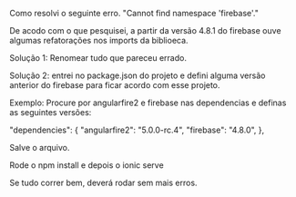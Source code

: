 Como resolvi o seguinte erro.
"Cannot find namespace 'firebase'."

De acodo com o que pesquisei, a partir da versão 4.8.1 do firebase ouve algumas refatorações nos imports da biblioeca.

Solução 1: Renomear tudo que pareceu errado.

Solução 2: entrei no package.json do projeto e defini alguma versão anterior do firebase para ficar acordo com esse projeto.

Exemplo: Procure por angularfire2 e firebase nas dependencias e definas as seguintes versões:

  "dependencies": {
    "angularfire2": "5.0.0-rc.4",
    "firebase": "4.8.0",
  },
  
  
Salve o arquivo.

Rode o npm install e depois o ionic serve 

Se tudo correr bem, deverá rodar sem mais erros.
